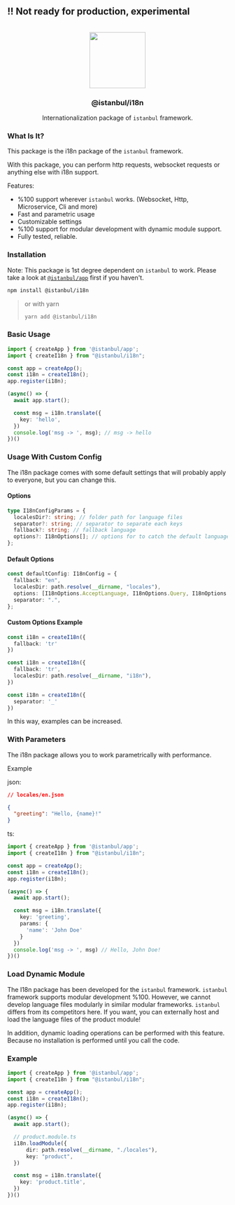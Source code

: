 
## !! Not ready for production, experimental

<p align="center">
<br>
<img src="https://avatars.githubusercontent.com/u/108695351?s=200&v=4" width="128" height="128">
</p>
<h3 align="center">@istanbul/i18n</h3>
<p align="center">
  Internationalization package of <code>istanbul</code> framework. 
</p>

### What Is It?

This package is the i18n package of the ``istanbul`` framework.

With this package, you can perform http requests, websocket requests or anything else with i18n support.

Features:
- %100 support wherever ``istanbul`` works. (Websocket, Http, Microservice, Cli and more)
- Fast and parametric usage
- Customizable settings
- %100 support for modular development with dynamic module support.
- Fully tested, reliable.


### Installation

Note: This package is 1st degree dependent on ``istanbul`` to work. Please take a look at [`@istanbul/app`](https://www.npmjs.com/package/@istanbul/app) first if you haven't. 

```sh
npm install @istanbul/i18n
```

> or with yarn
>
> ```sh
> yarn add @istanbul/i18n
> ```

### Basic Usage

```typescript
import { createApp } from '@istanbul/app';
import { createI18n } from "@istanbul/i18n";

const app = createApp();
const i18n = createI18n();
app.register(i18n);

(async() => {
  await app.start();

  const msg = i18n.translate({
    key: 'hello',
  })
  console.log('msg -> ', msg); // msg -> hello
})()
```

### Usage With Custom Config 

The i18n package comes with some default settings that will probably apply to everyone, but you can change this.

#### Options

```typescript
type I18nConfigParams = {
  localesDir?: string; // folder path for language files
  separator?: string; // separator to separate each keys
  fallback?: string; // fallback language
  options?: I18nOptions[]; // options for to catch the default language
};
```

#### Default Options

```typescript
const defaultConfig: I18nConfig = {
  fallback: "en",
  localesDir: path.resolve(__dirname, "locales"),
  options: [I18nOptions.AcceptLanguage, I18nOptions.Query, I18nOptions.Cookie],
  separator: ".",
};
```

#### Custom Options Example

```typescript
const i18n = createI18n({
  fallback: 'tr'
})
```

```typescript
const i18n = createI18n({
  fallback: 'tr',
  localesDir: path.resolve(__dirname, "i18n"),
})
```

```typescript
const i18n = createI18n({
  separator: '_'
})
```

In this way, examples can be increased.

### With Parameters

The i18n package allows you to work parametrically with performance.

Example


json:

```json
// locales/en.json

{
  "greeting": "Hello, {name}!"
}
```

ts:

```typescript
import { createApp } from '@istanbul/app';
import { createI18n } from "@istanbul/i18n";

const app = createApp();
const i18n = createI18n();
app.register(i18n);

(async() => {
  await app.start();

  const msg = i18n.translate({
    key: 'greeting',
    params: {
      'name': 'John Doe'
    }
  })
  console.log('msg -> ', msg) // Hello, John Doe!
})()
```

### Load Dynamic Module

The I18n package has been developed for the ``istanbul`` framework. ``istanbul`` framework supports modular development %100. However, we cannot develop language files modularly in similar modular frameworks. ``istanbul`` differs from its competitors here. If you want, you can externally host and load the language files of the product module!

In addition, dynamic loading operations can be performed with this feature. Because no installation is performed until you call the code.

### Example

```typescript
import { createApp } from '@istanbul/app';
import { createI18n } from "@istanbul/i18n";

const app = createApp();
const i18n = createI18n();
app.register(i18n);

(async() => {
  await app.start();

  // product.module.ts
  i18n.loadModule({
      dir: path.resolve(__dirname, "./locales"),
      key: "product",
  })

  const msg = i18n.translate({
    key: 'product.title',
  })
})()
```
